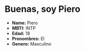 # Buenas, soy Piero
- **Name:** Piero
- **MBTI:** INTP
- **Edad:** 18
- **Pronombres:** El
- **Genero:** Masculino